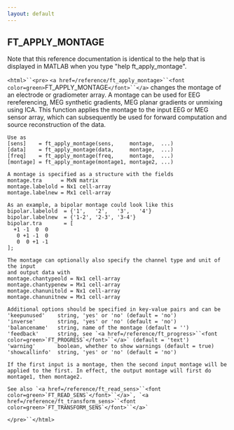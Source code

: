 ```yaml
---
layout: default
---
```


##  FT_APPLY_MONTAGE

Note that this reference documentation is identical to the help that is displayed in MATLAB when you type "help ft_apply_montage".

`<html>``<pre>`
    `<a href=/reference/ft_apply_montage>``<font color=green>`FT_APPLY_MONTAGE`</font>``</a>` changes the montage of an electrode or gradiometer array. A
    montage can be used for EEG rereferencing, MEG synthetic gradients, MEG
    planar gradients or unmixing using ICA. This function applies the montage
    to the input EEG or MEG sensor array, which can subsequently be used for
    forward computation and source reconstruction of the data.
 
    Use as
    [sens]    = ft_apply_montage(sens,     montage,  ...)
    [data]    = ft_apply_montage(data,     montage,  ...)
    [freq]    = ft_apply_montage(freq,     montage,  ...)
    [montage] = ft_apply_montage(montage1, montage2, ...)
 
    A montage is specified as a structure with the fields
    montage.tra      = MxN matrix
    montage.labelold = Nx1 cell-array
    montage.labelnew = Mx1 cell-array
 
    As an example, a bipolar montage could look like this
    bipolar.labelold  = {'1',   '2',   '3',   '4'}
    bipolar.labelnew  = {'1-2', '2-3', '3-4'}
    bipolar.tra       = [
      +1 -1  0  0
       0 +1 -1  0
       0  0 +1 -1
    ];
 
    The montage can optionally also specify the channel type and unit of the input
    and output data with
    montage.chantypeold = Nx1 cell-array
    montage.chantypenew = Mx1 cell-array
    montage.chanunitold = Nx1 cell-array
    montage.chanunitnew = Mx1 cell-array
 
    Additional options should be specified in key-value pairs and can be
    'keepunused'    string, 'yes' or 'no' (default = 'no')
    'inverse'       string, 'yes' or 'no' (default = 'no')
    'balancename'   string, name of the montage (default = '')
    'feedback'      string, see `<a href=/reference/ft_progress>``<font color=green>`FT_PROGRESS`</font>``</a>` (default = 'text')
    'warning'       boolean, whether to show warnings (default = true)
    'showcallinfo'  string, 'yes' or 'no' (default = 'no')
 
    If the first input is a montage, then the second input montage will be
    applied to the first. In effect, the output montage will first do
    montage1, then montage2.
 
    See also `<a href=/reference/ft_read_sens>``<font color=green>`FT_READ_SENS`</font>``</a>`, `<a href=/reference/ft_transform_sens>``<font color=green>`FT_TRANSFORM_SENS`</font>``</a>`
`</pre>``</html>`

